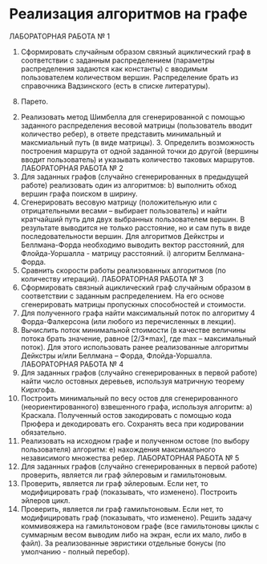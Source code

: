 # Реализация алгоритмов на графе

ЛАБОРАТОРНАЯ РАБОТА № 1
1. Сформировать случайным образом связный ациклический граф
в соответствии с заданным распределением (параметры распределения
задаются как константы) с вводимым пользователем количеством вершин. Распределение брать из справочника Вадзинского (есть в списке
литературы).
8) Парето.
2. Реализовать метод Шимбелла для сгенерированной с помощью
заданного распределения весовой матрицы (пользователь вводит количество ребер), в ответе представить минимальный и максмиальный путь
(в виде матрицы). 3. Определить возможность построения маршрута от
одной заданной точки до другой (вершины вводит пользователь) и указывать количество таковых маршрутов.
ЛАБОРАТОРНАЯ РАБОТА № 2
1. Для заданных графов (случайно сгенерированных в предыдущей
работе) реализовать один из алгоритмов:
b) выполнить обход вершин графа поиском в ширину.
2. Сгенерировать весовую матрицу (положительную или с отрицательными весами – выбирает пользователь) и найти кратчайший путь
для двух выбранных пользователем вершин. В результате выводится не
только расстояние, но и сам путь в виде последовательности вершин. Для
алгоритмов Дейкстры и Беллмана-Форда необходимо выводить вектор
расстояний, для Флойда-Уоршалла - матрицу расстояний.
i) алгоритм Беллмана-Форда.
3. Сравнить скорости работы реализованных алгоритмов (по количеству итераций).
ЛАБОРАТОРНАЯ РАБОТА № 3
1. Сформировать связный ациклический граф случайным образом в
соответствии с заданным распределением. На его основе сгенерировать
матрицы пропускных способностей и стоимости.
2. Для полученного графа найти максимальный поток по алгоритму
4
Форда-Фалкерсона (или любого из перечисленных в лекции).
3. Вычислить поток минимальной стоимости (в качестве величины
потока брать значение, равное [2/3*max], где max – максимальный поток). Для этого использовать ранее реализованные алгоритмы Дейкстры
и/или Беллмана – Форда, Флойда-Уоршалла.
ЛАБОРАТОРНАЯ РАБОТА № 4
1. Для заданных графов (случайно сгенерированных в первой работе) найти число остовных деревьев, используя матричную теорему Кирхгофа.
2. Построить минимальный по весу остов для сгенерированного
(неориентированного) взвешенного графа, используя алгоритм:
a) Краскала.
Полученный остов закодировать с помощью кода Прюфера и декодировать его. Cохранять веса при кодировании обязательно.
3. Реализовать на исходном графе и полученном остове (по выбору
пользователя) алгоритм:
e) нахождения максимального независимого множества ребер.
ЛАБОРАТОРНАЯ РАБОТА № 5
1. Для заданных графов (случайно сгенерированных в первой работе) проверить, является ли граф эйлеровым и гамильтоновым.
2. Проверить, является ли граф эйлеровым. Если нет, то модифицировать граф (показывать, что изменено). Построить эйлеров цикл.
3. Проверить, является ли граф гамильтоновым. Если нет, то модифицировать граф (показывать, что изменено). Решить задачу коммивояжера на гамильтоновом графе (все гамильтоновы циклы с суммарным
весом выводим либо на экран, если их мало, либо в файл). За реализованные эвристики отдельные бонусы (по умолчанию - полный перебор).
